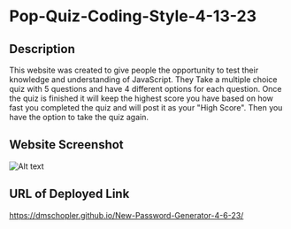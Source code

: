# Pop-Quiz-Coding-Style-4-13-23
## Description

This website was created to give people the opportunity to test their knowledge and understanding of JavaScript. They Take a multiple choice quiz with 5 questions and have 4 different options for each question. Once the quiz is finished it will keep the highest score you have based on how fast you completed the quiz and will post it as your "High Score". Then you have the option to take the quiz again.
## Website Screenshot 

![Alt text](Assets/password-generator-screenshot.png)
## URL of Deployed Link

https://dmschopler.github.io/New-Password-Generator-4-6-23/